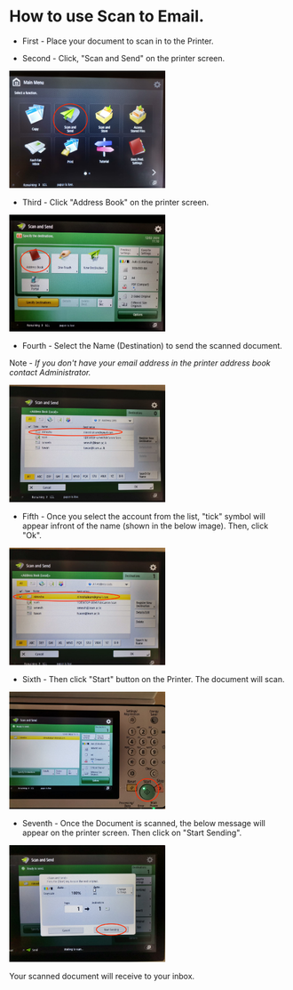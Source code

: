 <h1>How to use Scan to Email.</h1>


- First - Place your document to scan in to the Printer.

- Second - Click, "Scan and Send" on the printer screen.

<img width="281" alt="image" src="https://github.com/LEARN-LK/Office/blob/main/img/1.jpeg?raw=true">

- Third - Click "Address Book" on the printer screen.

<img width="281" alt="image" src="https://github.com/LEARN-LK/Office/blob/main/img/2.jpeg?raw=true">

- Fourth - Select the Name (Destination) to send the scanned document. 

Note - *If you don't have your email address in the printer address book contact Administrator.*

<img width="281" alt="image" src="https://github.com/LEARN-LK/Office/blob/main/img/3.jpeg?raw=true">

- Fifth - Once you select the account from the list, "tick" symbol will appear infront of the name (shown in the below image). Then, click "Ok".

<img width="281" alt="image" src="https://github.com/LEARN-LK/Office/blob/main/img/4.jpeg?raw=true">

- Sixth - Then click "Start" button on the Printer. The document will scan.

<img width="281" alt="image" src="https://github.com/LEARN-LK/Office/blob/main/img/5.jpeg?raw=true">

- Seventh - Once the Document is scanned, the below message will appear on the printer screen. Then click on "Start Sending".

<img width="281" alt="image" src="https://github.com/LEARN-LK/Office/blob/main/img/6.jpeg?raw=true">

Your scanned document will receive to your inbox.
